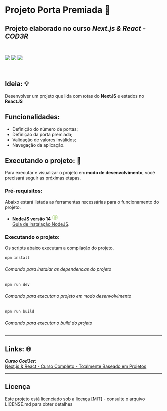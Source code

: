 # Projeto Porta Premiada 🎁
## Projeto elaborado no curso ***Next.js & React - COD3R***

<br>
<p float="left">
 <img src="https://img.shields.io/badge/next.js-000000?style=for-the-badge&logo=nextdotjs&logoColor=white">
 <img src="https://img.shields.io/badge/React-20232A?style=for-the-badge&logo=react&logoColor=61DAFB">
 <img src="https://img.shields.io/badge/TypeScript-007ACC?style=for-the-badge&logo=typescript&logoColor=white">
</p>
<br>

## Ideia: 💡
Desenvolver um projeto que lida com rotas do **NextJS** e estados no **ReactJS**

## Funcionalidades:
- Definição do número de portas;
- Definição da porta premiada;
- Validação de valores inválidos;
- Navegação da aplicação.

## Executando o projeto: 🚀
Para executar e visualizar o projeto em **modo de desenvolvimento**, você precisará seguir as próximas etapas.

### Pré-requisitos:
Abaixo estará listada as ferramentas necessárias para o funcionamento do projeto.
- **NodeJS versão 14** <img src="https://raw.githubusercontent.com/PKief/vscode-material-icon-theme/main/icons/nodejs.svg" height="20" /><br>
  [<ins>Guia de instalação NodeJS</ins>](https://nodejs.org/en/).
  
### Executando o projeto:
Os scripts abaixo executam a compilação do projeto.
   ```sh
   npm install
   ```
   ###### Comando para instalar as dependencias do projeto

   ```sh
   npm run dev
   ```
   ###### Comando para executar o projeto em modo desenvolvimento
   
   ```sh
   npm run build
   ```
   ###### Comando para executar o build do projeto
    

---
## Links: 🌐
***Curso Cod3er:***<br>
[<ins>Next.js & React - Curso Completo - Totalmente Baseado em Projetos</ins>](https://www.cod3r.com.br/courses/nextjs)


---
## Licença
Este projeto está licenciado sob a licença [MIT] - consulte o arquivo LICENSE.md para obter detalhes
